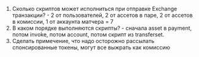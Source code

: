 
1. Сколько скриптов может исполниться при отправке Exchange транзакции? - 2 от пользователей, 2 от ассетов в паре, 2 от ассетов в комиссии, 1 от аккаунта матчера = 7
2. В каком порядке выполняются скрипты? - сначала asset в payment, потом invoke, потом account, потом скрипт из transferset.
3. Сделать примечение, что надо осторожно рассылать спонсированные токены, могут все выжрать как комиссию
